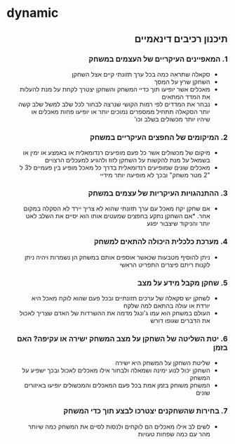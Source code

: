 # dynamic

<div dir='rtl' lang='he'>

## תיכנון רכיבים דינאמיים

  ### 1. המאפיינים העיקריים של העצמים במשחק
* סקאלה שתראה כמה בכל ערך תזונתי קיים אצל השחקן
* השחקן שרץ על המסך
* מאכלים אשר יופיעו תוך כדיי המשחק והשחקן יצטרך לקחת על מנת להעלות את המדד המתאים
* נבחר את המדדים לפי רמות הקושי שנרצה לבחור לכל שלב למשל שלב קשה יותר הסקאלה תתחיל ממספרים נמוכים יותר או יופיעו פחות מאכלים או שיהיו יותר מכשולים בשלב וכו'

    
### 2. המיקומים של החפצים העיקריים במשחק 
  * מיקום של מכשולים אשר כל פעם מופיעים רנדומאלית או באמצע או ימין או בשמאל על מנת להקשות על השחקן לזוז ולהגיע למעכלים הרצויים
  * מאכלים שונים שמופיעים רנדומאלית בדרך  כל מאכל מופיע בין פעמיים ל3 ל "2 מטר משחק" ובכך לא מופיעה יותר מידיי
  
  
 ### 3. ההתנהגויות העיקריות של עצמים במשחק
  * אם שחקן יקח מאכל עם ערך תזונתי שהוא לא צריך יירד לא הסקלה במקום אחר.
*אם השחקן נתקע בחפצים שמעטים אותו הוא יסיים את השלב לאט יותר והניקוד שיצבור יפגע
  
  
 ### 4. מערכת כלכלית היכולה להתאים למשחק
 * ניתן להוסיף מטבעות שכאשר אוספים אותם במשחק הן נשמרות ויהיה ניתן לקנות ריתם פיצרים התפריט הראשי

  
  
 ### 5. שחקן מקבל מידע על מצב
  * לשחקן יש סקאלה של ערכים תזונתיים ובכל פעם שהוא לוקח מאכל היא יורדת או עולה בהתאם למה שלקח
  * העולם במשחק הוא עמו ג'ונגל מדמה את ההשרדות של האדם שצריך לאכול את הדברים שגופו דורש

  
 ### 6. יטת השליטה של השחקן על מצב המשחק ישירה או עקיפה? האם בזמן 
  * שליטת השחקן על המשחק היא ישירה
  * השחקן יכול לנוע ימינה ושמאלה ולבחור אילו מאכלים לאכול ובכך ישפיע על המשחק
  *  המשחק משוחק בזמן אמת בכל פעם המאכלים והמכשולים יופיעו באיזורים שונים

  
 ### 7. בחירות שהשחקנים יצטרכו לבצע תוך כדי המשחק
  * לשים לב אילו מאכלים הם לוקחים ולנסות לסיים את המשחק כמה שיותר מהר עם כמה שפחות טעויות
   

  
</div>

